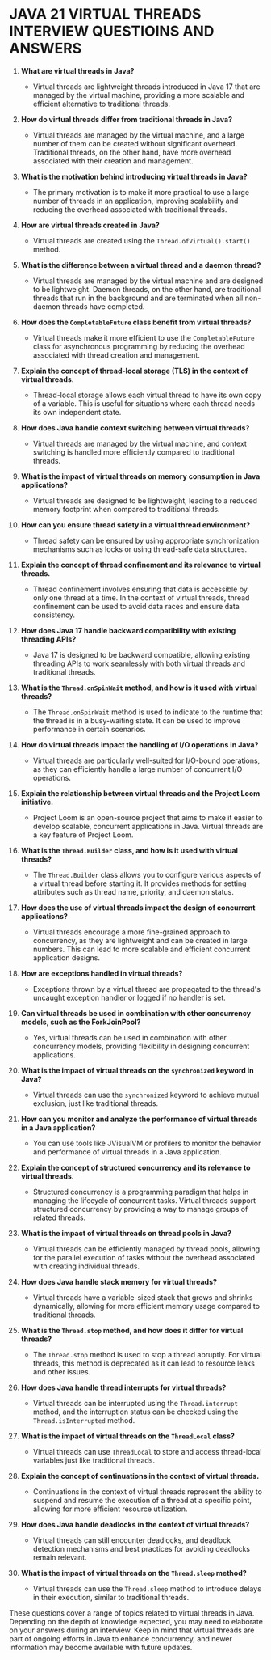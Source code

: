 # JAVA 21 VIRTUAL THREADS INTERVIEW QUESTIOINS AND ANSWERS

1. **What are virtual threads in Java?**
   - Virtual threads are lightweight threads introduced in Java 17 that are managed by the virtual machine, providing a more scalable and efficient alternative to traditional threads.

2. **How do virtual threads differ from traditional threads in Java?**
   - Virtual threads are managed by the virtual machine, and a large number of them can be created without significant overhead. Traditional threads, on the other hand, have more overhead associated with their creation and management.

3. **What is the motivation behind introducing virtual threads in Java?**
   - The primary motivation is to make it more practical to use a large number of threads in an application, improving scalability and reducing the overhead associated with traditional threads.

4. **How are virtual threads created in Java?**
   - Virtual threads are created using the `Thread.ofVirtual().start()` method.

5. **What is the difference between a virtual thread and a daemon thread?**
   - Virtual threads are managed by the virtual machine and are designed to be lightweight. Daemon threads, on the other hand, are traditional threads that run in the background and are terminated when all non-daemon threads have completed.

6. **How does the `CompletableFuture` class benefit from virtual threads?**
   - Virtual threads make it more efficient to use the `CompletableFuture` class for asynchronous programming by reducing the overhead associated with thread creation and management.

7. **Explain the concept of thread-local storage (TLS) in the context of virtual threads.**
   - Thread-local storage allows each virtual thread to have its own copy of a variable. This is useful for situations where each thread needs its own independent state.

8. **How does Java handle context switching between virtual threads?**
   - Virtual threads are managed by the virtual machine, and context switching is handled more efficiently compared to traditional threads.

9. **What is the impact of virtual threads on memory consumption in Java applications?**
   - Virtual threads are designed to be lightweight, leading to a reduced memory footprint when compared to traditional threads.

10. **How can you ensure thread safety in a virtual thread environment?**
    - Thread safety can be ensured by using appropriate synchronization mechanisms such as locks or using thread-safe data structures.

11. **Explain the concept of thread confinement and its relevance to virtual threads.**
    - Thread confinement involves ensuring that data is accessible by only one thread at a time. In the context of virtual threads, thread confinement can be used to avoid data races and ensure data consistency.

12. **How does Java 17 handle backward compatibility with existing threading APIs?**
    - Java 17 is designed to be backward compatible, allowing existing threading APIs to work seamlessly with both virtual threads and traditional threads.

13. **What is the `Thread.onSpinWait` method, and how is it used with virtual threads?**
    - The `Thread.onSpinWait` method is used to indicate to the runtime that the thread is in a busy-waiting state. It can be used to improve performance in certain scenarios.

14. **How do virtual threads impact the handling of I/O operations in Java?**
    - Virtual threads are particularly well-suited for I/O-bound operations, as they can efficiently handle a large number of concurrent I/O operations.

15. **Explain the relationship between virtual threads and the Project Loom initiative.**
    - Project Loom is an open-source project that aims to make it easier to develop scalable, concurrent applications in Java. Virtual threads are a key feature of Project Loom.

16. **What is the `Thread.Builder` class, and how is it used with virtual threads?**
    - The `Thread.Builder` class allows you to configure various aspects of a virtual thread before starting it. It provides methods for setting attributes such as thread name, priority, and daemon status.

17. **How does the use of virtual threads impact the design of concurrent applications?**
    - Virtual threads encourage a more fine-grained approach to concurrency, as they are lightweight and can be created in large numbers. This can lead to more scalable and efficient concurrent application designs.

18. **How are exceptions handled in virtual threads?**
    - Exceptions thrown by a virtual thread are propagated to the thread's uncaught exception handler or logged if no handler is set.

19. **Can virtual threads be used in combination with other concurrency models, such as the ForkJoinPool?**
    - Yes, virtual threads can be used in combination with other concurrency models, providing flexibility in designing concurrent applications.

20. **What is the impact of virtual threads on the `synchronized` keyword in Java?**
    - Virtual threads can use the `synchronized` keyword to achieve mutual exclusion, just like traditional threads.

21. **How can you monitor and analyze the performance of virtual threads in a Java application?**
    - You can use tools like JVisualVM or profilers to monitor the behavior and performance of virtual threads in a Java application.

22. **Explain the concept of structured concurrency and its relevance to virtual threads.**
    - Structured concurrency is a programming paradigm that helps in managing the lifecycle of concurrent tasks. Virtual threads support structured concurrency by providing a way to manage groups of related threads.

23. **What is the impact of virtual threads on thread pools in Java?**
    - Virtual threads can be efficiently managed by thread pools, allowing for the parallel execution of tasks without the overhead associated with creating individual threads.

24. **How does Java handle stack memory for virtual threads?**
    - Virtual threads have a variable-sized stack that grows and shrinks dynamically, allowing for more efficient memory usage compared to traditional threads.

25. **What is the `Thread.stop` method, and how does it differ for virtual threads?**
    - The `Thread.stop` method is used to stop a thread abruptly. For virtual threads, this method is deprecated as it can lead to resource leaks and other issues.

26. **How does Java handle thread interrupts for virtual threads?**
    - Virtual threads can be interrupted using the `Thread.interrupt` method, and the interruption status can be checked using the `Thread.isInterrupted` method.

27. **What is the impact of virtual threads on the `ThreadLocal` class?**
    - Virtual threads can use `ThreadLocal` to store and access thread-local variables just like traditional threads.

28. **Explain the concept of continuations in the context of virtual threads.**
    - Continuations in the context of virtual threads represent the ability to suspend and resume the execution of a thread at a specific point, allowing for more efficient resource utilization.

29. **How does Java handle deadlocks in the context of virtual threads?**
    - Virtual threads can still encounter deadlocks, and deadlock detection mechanisms and best practices for avoiding deadlocks remain relevant.

30. **What is the impact of virtual threads on the `Thread.sleep` method?**
    - Virtual threads can use the `Thread.sleep` method to introduce delays in their execution, similar to traditional threads.

These questions cover a range of topics related to virtual threads in Java. Depending on the depth of knowledge expected, you may need to elaborate on your answers during an interview. Keep in mind that virtual threads are part of ongoing efforts in Java to enhance concurrency, and newer information may become available with future updates.
